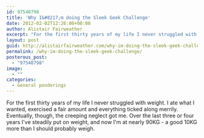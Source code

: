 ```yaml
---
id: 97540798
title: 'Why I&#8217;m doing the Sleek Geek Challenge'
date: 2012-02-02T12:26:00+00:00
author: Alistair Fairweather
excerpt: "For the first thirty years of my life I never struggled with weight. I ate what I wanted, exercised a fair amount and everything ticked along merrily. Eventually, though, the creeping neglect got me. Over the last three or four years I've steadily..."
layout: post
guid: http://alistairfairweather.com/why-im-doing-the-sleek-geek-challenge
permalink: /why-im-doing-the-sleek-geek-challenge/
posterous_post:
  - "97540798"
image:
  - ""
categories:
  - General ponderings
---
```

For the first thirty years of my life I never struggled with weight. I ate what I wanted, exercised a fair amount and everything ticked along merrily. Eventually, though, the creeping neglect got me. Over the last three or four years I've steadily put on weight, and now I'm at nearly 90KG - a good 10KG more than I should probably weigh.

&nbsp;